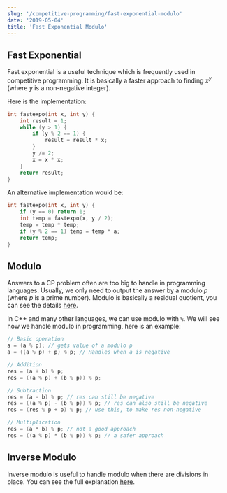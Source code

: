 ```yaml
---
slug: '/competitive-programming/fast-exponential-modulo'
date: '2019-05-04'
title: 'Fast Exponential Modulo'
---
```


## Fast Exponential

Fast exponential is a useful technique which is frequently used in competitive programming. It is basically a faster approach to finding $x^y$ (where $y$ is a non-negative integer).

Here is the implementation:

```c++
int fastexpo(int x, int y) {
    int result = 1;
    while (y > 1) {
        if (y % 2 == 1) {
            result = result * x;
        }
        y /= 2;
        x = x * x;
    }
    return result;
}
```

An alternative implementation would be:

```c++
int fastexpo(int x, int y) {
	if (y == 0) return 1;
	int temp = fastexpo(x, y / 2);
	temp = temp * temp;
	if (y % 2 == 1) temp = temp * a;
	return temp;
}
```

## Modulo

Answers to a CP problem often are too big to handle in programming languages. Usually, we only need to output the answer by a modulo $p$ (where $p$ is a prime number). Modulo is basically a residual quotient, you can see the details [here](https://brilliant.org/wiki/modular-arithmetic/).

In C++ and many other languages, we can use modulo with `%`. We will see how we handle modulo in programming, here is an example:

```c++
// Basic operation
a = (a % p); // gets value of a modulo p
a = ((a % p) + p) % p; // Handles when a is negative

// Addition
res = (a + b) % p;
res = ((a % p) + (b % p)) % p;

// Subtraction
res = (a - b) % p; // res can still be negative
res = ((a % p) - (b % p)) % p; // res can also still be negative
res = (res % p + p) % p; // use this, to make res non-negative

// Multiplication
res = (a * b) % p; // not a good approach
res = ((a % p) * (b % p)) % p; // a safer approach
```

## Inverse Modulo

Inverse modulo is useful to handle modulo when there are divisions in place. You can see the full explanation [here](https://cp-algorithms.com/algebra/module-inverse.html).
